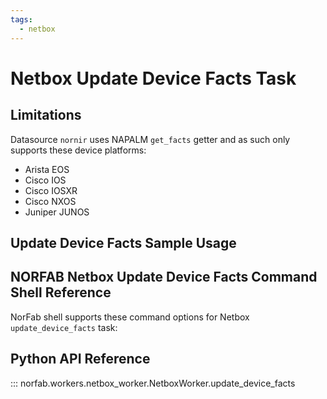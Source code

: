 ```yaml
---
tags:
  - netbox
---
```


# Netbox Update Device Facts Task

## Limitations

Datasource `nornir` uses NAPALM `get_facts` getter and as such only supports these device platforms:

- Arista EOS
- Cisco IOS
- Cisco IOSXR
- Cisco NXOS
- Juniper JUNOS

## Update Device Facts Sample Usage

## NORFAB Netbox Update Device Facts Command Shell Reference

NorFab shell supports these command options for Netbox `update_device_facts` task:

## Python API Reference

::: norfab.workers.netbox_worker.NetboxWorker.update_device_facts
